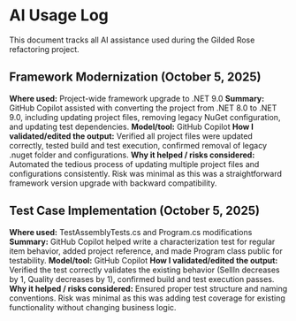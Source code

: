 # AI Usage Log

This document tracks all AI assistance used during the Gilded Rose refactoring project.

## Framework Modernization (October 5, 2025)

**Where used:** Project-wide framework upgrade to .NET 9.0
**Summary:** GitHub Copilot assisted with converting the project from .NET 8.0 to .NET 9.0, including updating project files, removing legacy NuGet configuration, and updating test dependencies.
**Model/tool:** GitHub Copilot
**How I validated/edited the output:** Verified all project files were updated correctly, tested build and test execution, confirmed removal of legacy .nuget folder and configurations.
**Why it helped / risks considered:** Automated the tedious process of updating multiple project files and configurations consistently. Risk was minimal as this was a straightforward framework version upgrade with backward compatibility.

## Test Case Implementation (October 5, 2025)

**Where used:** TestAssemblyTests.cs and Program.cs modifications
**Summary:** GitHub Copilot helped write a characterization test for regular item behavior, added project reference, and made Program class public for testability.
**Model/tool:** GitHub Copilot
**How I validated/edited the output:** Verified the test correctly validates the existing behavior (SellIn decreases by 1, Quality decreases by 1), confirmed build and test execution passes.
**Why it helped / risks considered:** Ensured proper test structure and naming conventions. Risk was minimal as this was adding test coverage for existing functionality without changing business logic.